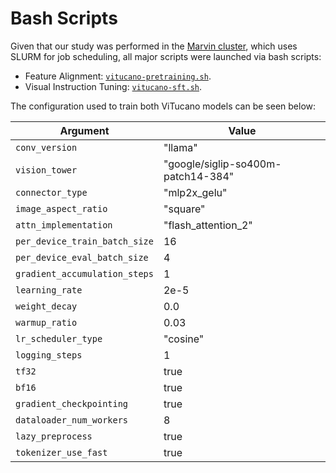 # Bash Scripts

Given that our study was performed in the [Marvin cluster](https://www.hpc.uni-bonn.de/en/systems/marvin), which uses SLURM for job scheduling, all major scripts were launched via bash scripts:

- Feature Alignment: [`vitucano-pretraining.sh`](../scripts/vitucano-pretraining.sh).
- Visual Instruction Tuning: [`vitucano-sft.sh`](../scripts/vitucano-sft.sh).

The configuration used to train both ViTucano models can be seen below:

| Argument                     | Value                              |
|------------------------------|------------------------------------|
| `conv_version`               | "llama"                            |
| `vision_tower`               | "google/siglip-so400m-patch14-384" |
| `connector_type`             | "mlp2x_gelu"                       |
| `image_aspect_ratio`         | "square"                           |
| `attn_implementation`        | "flash_attention_2"                |
| `per_device_train_batch_size`| 16                                 |
| `per_device_eval_batch_size` | 4                                  |
| `gradient_accumulation_steps`| 1                                  |
| `learning_rate`              | 2e-5                               |
| `weight_decay`               | 0.0                                |
| `warmup_ratio`               | 0.03                               |
| `lr_scheduler_type`          | "cosine"                           |
| `logging_steps`              | 1                                  |
| `tf32`                       | true                               |
| `bf16`                       | true                               |
| `gradient_checkpointing`     | true                               |
| `dataloader_num_workers`     | 8                                  |
| `lazy_preprocess`            | true                               |
| `tokenizer_use_fast`         | true                               |
